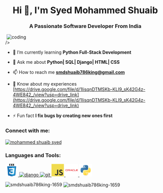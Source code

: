 <h1 align="center">Hi 👋, I'm Syed Mohammed Shuaib</h1>
<h3 align="center">A Passionate Software Developer From India</h3>
<img align="right" alt="coding"  width="500" src="https://github.com/user-attachments/assets/4ed86ab4-5ce1-4b01-ba13-f11684843ccb" />
/>


- 🌱 I’m currently learning **Python Full-Stack Development**

- 💬 Ask me about **Python| SQL| Django| HTML| CSS**

- 📫 How to reach me **smdshuaib786king@gmail.com**

- 📄 Know about my experiences [https://drive.google.com/file/d/1IisqnDTMSKb-KLI9_sK42G4z-4WE842_/view?usp=drive_link](https://drive.google.com/file/d/1IisqnDTMSKb-KLI9_sK42G4z-4WE842_/view?usp=drive_link)

- ⚡ Fun fact **I fix bugs by creating new ones first**

<h3 align="left">Connect with me:</h3>
<p align="left">
<a href="https://linkedin.com/in/mohammed shuaib syed" target="blank"><img align="center" src="https://raw.githubusercontent.com/rahuldkjain/github-profile-readme-generator/master/src/images/icons/Social/linked-in-alt.svg" alt="mohammed shuaib syed" height="30" width="40" /></a>
</p>

<h3 align="left">Languages and Tools:</h3>
<p align="left"> <a href="https://www.w3schools.com/css/" target="_blank" rel="noreferrer"> <img src="https://raw.githubusercontent.com/devicons/devicon/master/icons/css3/css3-original-wordmark.svg" alt="css3" width="40" height="40"/> </a> <a href="https://www.djangoproject.com/" target="_blank" rel="noreferrer"> <img src="https://cdn.worldvectorlogo.com/logos/django.svg" alt="django" width="40" height="40"/> </a> <a href="https://git-scm.com/" target="_blank" rel="noreferrer"> <img src="https://www.vectorlogo.zone/logos/git-scm/git-scm-icon.svg" alt="git" width="40" height="40"/> </a> <a href="https://developer.mozilla.org/en-US/docs/Web/JavaScript" target="_blank" rel="noreferrer"> <img src="https://raw.githubusercontent.com/devicons/devicon/master/icons/javascript/javascript-original.svg" alt="javascript" width="40" height="40"/> </a> <a href="https://www.oracle.com/" target="_blank" rel="noreferrer"> <img src="https://raw.githubusercontent.com/devicons/devicon/master/icons/oracle/oracle-original.svg" alt="oracle" width="40" height="40"/> </a> <a href="https://www.python.org" target="_blank" rel="noreferrer"> <img src="https://raw.githubusercontent.com/devicons/devicon/master/icons/python/python-original.svg" alt="python" width="40" height="40"/> </a> </p>

<p><img align="left" src="https://github-readme-stats.vercel.app/api/top-langs?username=smdshuaib786king-1659&show_icons=true&locale=en&layout=compact" alt="smdshuaib786king-1659" /></p>

<p>&nbsp;<img align="center" src="https://github-readme-stats.vercel.app/api?username=smdshuaib786king-1659&show_icons=true&locale=en" alt="smdshuaib786king-1659" /></p>
